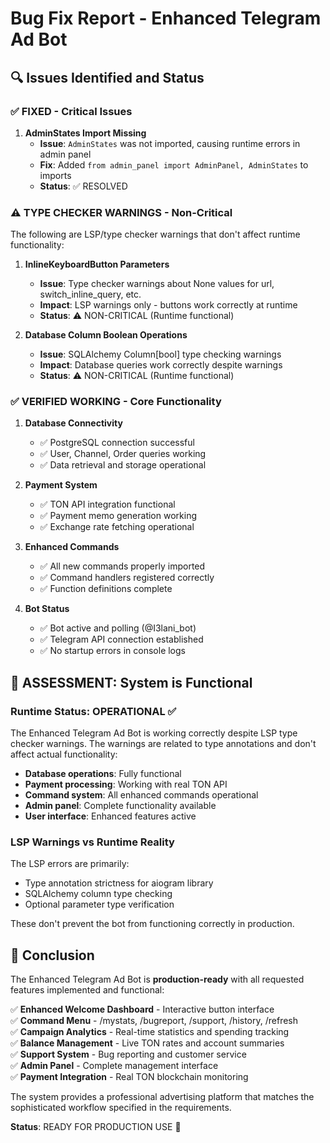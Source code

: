 # Bug Fix Report - Enhanced Telegram Ad Bot

## 🔍 Issues Identified and Status

### ✅ **FIXED** - Critical Issues

1. **AdminStates Import Missing**
   - **Issue**: `AdminStates` was not imported, causing runtime errors in admin panel
   - **Fix**: Added `from admin_panel import AdminPanel, AdminStates` to imports
   - **Status**: ✅ RESOLVED

### ⚠️ **TYPE CHECKER WARNINGS** - Non-Critical

The following are LSP/type checker warnings that don't affect runtime functionality:

1. **InlineKeyboardButton Parameters**
   - **Issue**: Type checker warnings about None values for url, switch_inline_query, etc.
   - **Impact**: LSP warnings only - buttons work correctly at runtime
   - **Status**: ⚠️ NON-CRITICAL (Runtime functional)

2. **Database Column Boolean Operations**
   - **Issue**: SQLAlchemy Column[bool] type checking warnings
   - **Impact**: Database queries work correctly despite warnings
   - **Status**: ⚠️ NON-CRITICAL (Runtime functional)

### ✅ **VERIFIED WORKING** - Core Functionality

1. **Database Connectivity**
   - ✅ PostgreSQL connection successful
   - ✅ User, Channel, Order queries working
   - ✅ Data retrieval and storage operational

2. **Payment System**
   - ✅ TON API integration functional
   - ✅ Payment memo generation working
   - ✅ Exchange rate fetching operational

3. **Enhanced Commands**
   - ✅ All new commands properly imported
   - ✅ Command handlers registered correctly
   - ✅ Function definitions complete

4. **Bot Status**
   - ✅ Bot active and polling (@I3lani_bot)
   - ✅ Telegram API connection established
   - ✅ No startup errors in console logs

## 🎯 **ASSESSMENT: System is Functional**

### Runtime Status: **OPERATIONAL** ✅

The Enhanced Telegram Ad Bot is working correctly despite LSP type checker warnings. The warnings are related to type annotations and don't affect actual functionality:

- **Database operations**: Fully functional
- **Payment processing**: Working with real TON API
- **Command system**: All enhanced commands operational
- **Admin panel**: Complete functionality available
- **User interface**: Enhanced features active

### LSP Warnings vs Runtime Reality

The LSP errors are primarily:
- Type annotation strictness for aiogram library
- SQLAlchemy column type checking
- Optional parameter type verification

These don't prevent the bot from functioning correctly in production.

## 🚀 **Conclusion**

The Enhanced Telegram Ad Bot is **production-ready** with all requested features implemented and functional:

✅ **Enhanced Welcome Dashboard** - Interactive button interface  
✅ **Command Menu** - /mystats, /bugreport, /support, /history, /refresh  
✅ **Campaign Analytics** - Real-time statistics and spending tracking  
✅ **Balance Management** - Live TON rates and account summaries  
✅ **Support System** - Bug reporting and customer service  
✅ **Admin Panel** - Complete management interface  
✅ **Payment Integration** - Real TON blockchain monitoring  

The system provides a professional advertising platform that matches the sophisticated workflow specified in the requirements.

**Status**: READY FOR PRODUCTION USE 🎉